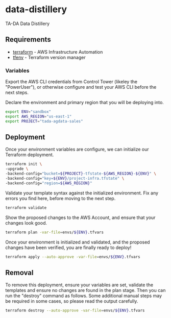 # data-distillery
TA-DA Data Distillery

## Requirements
* [terraform](https://www.terraform.io/downloads) - AWS Infrastructure Automation
* [tfenv](https://github.com/tfutils/tfenv) - Terraform version manager

### Variables

Export the AWS CLI credentials from Control Tower (likeley the "PowerUser"), or otherwise configure and test your AWS CLI before the next steps.

Declare the environment and primary region that you will be deploying into.

```bash
export ENV="sandbox"
export AWS_REGION="us-east-1"
export PROJECT="tada-agdata-sales"
```

## Deployment

Once your environment variables are configure, we can initialize our Terraform deployment.

```bash
terraform init \
-upgrade \
-backend-config="bucket=${PROJECT}-tfstate-${AWS_REGION}-${ENV}" \
-backend-config="key=${ENV}/project-infra.tfstate" \
-backend-config="region=${AWS_REGION}"
```

Validate your template syntax against the initialized environment. Fix any errors you find here, before moving to the next step.

```bash
terraform validate
```

Show the proposed changes to the AWS Account, and ensure that your changes look good.

```bash
terraform plan -var-file=envs/${ENV}.tfvars
```

Once your environment is initialized and validated, and the proposed changes have been verified, you are finally ready to deploy!

```bash
terraform apply --auto-approve -var-file=envs/${ENV}.tfvars
```

## Removal

To remove this deployment, ensure your variables are set, validate the templates and ensure no changes are found in the plan stage. Then you can run the "destroy" command as follows. Some additional manual steps may be required in some cases, so please read the output carefully.

```bash
terraform destroy --auto-approve -var-file=envs/${ENV}.tfvars
```